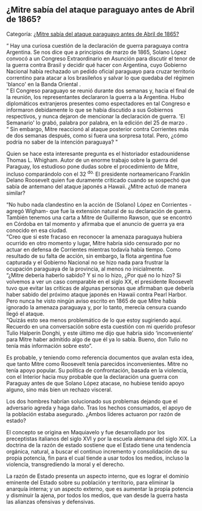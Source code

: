 ## ¿Mitre sabía del ataque paraguayo antes de Abril de 1865?

Categoría: [¿Mitre sabía del ataque paraguayo antes de Abril de 1865?](http://descubrircorrientes.com.ar/2012/index.php/4408-historia-desde-1814-hasta-la-guerra-de-la-triple-alianza/de-lagrana-a-lopez-soto-1862-1868-corrientes-y-la-guerra-del-paraguay/comienza-la-guerra-preparacion-militar/mitre-sabia-del-ataque-paraguayo-antes-de-abril-de-1865)

“ Hay una curiosa cuestión de la declaración de guerra paraguaya contra Argentina. Se nos dice que a principios de marzo de 1865, Solano López convocó a un Congreso Extraordinario en Asunción para discutir el tenor de la guerra contra Brasil y decidir qué hacer con Argentina, cuyo Gobierno Nacional había rechazado un pedido oficial paraguayo para cruzar territorio correntino para atacar a los brasileños y salvar lo que quedaba del régimen 'blanco' en la Banda Oriental .  
“ El Congreso paraguayo se reunió durante dos semanas y, hacia el final de la reunión, los representantes declararon la guerra a la Argentina. Hubo diplomáticos extranjeros presentes como espectadores en tal Congreso e informaron debidamente lo que se había discutido a sus Gobiernos respectivos, y nunca dejaron de mencionar la declaración de guerra. 'El Semanario' lo grabó, palabra por palabra, en la edición del 25 de marzo .  
“ Sin embargo, Mitre reaccionó al ataque posterior contra Corrientes más de dos semanas después, como si fuera una sorpresa total. Pero, ¿cómo podría no saber de la intención paraguaya? "

Quien se hace esta interesante pregunta es el historiador estadounidense Thomas L. Whigham. Autor de un enorme trabajo sobre la guerra del Paraguay, los estudioso pone dudas sobre el procedimiento de Mitre, incluso comparándolo con el 32 <sup><span><span>do. </span></span></sup> El presidente norteamericano Franklin Delano Roosevelt quien fue duramente criticado cuando se sospechó que sabía de antemano del ataque japonés a Hawaii. ¿Mitre actuó de manera similar?

“No hubo nada clandestino en la acción de (Solano) López en Corrientes -agregó Wigham- que fue la extensión natural de su declaración de guerra. También tenemos una carta a Mitre de Guillermo Rawson, que se encontró en Córdoba en tal momento y afirmaba que el anuncio de guerra ya era conocido en esa ciudad.  
“Creo que si este fracaso en reconocer la amenaza paraguaya hubiera ocurrido en otro momento y lugar, Mitre habría sido censurado por no actuar en defensa de Corrientes mientras todavía había tiempo. Como resultado de su falta de acción, sin embargo, la flota argentina fue capturada y el Gobierno Nacional no se hizo nada para frustrar la ocupación paraguaya de la provincia, al menos no inicialmente.  
“¿Mitre debería haberlo sabido? Y si no lo hizo, ¿Por qué no lo hizo? Si volvemos a ver un caso comparable en el siglo XX, el presidente Roosevelt tuvo que evitar las críticas de algunas personas que afirmaban que debería haber sabido del próximo ataque japonés en Hawaii contra Pearl Harbor. Pero nunca he visto ningún aviso escrito en 1865 de que Mitre había ignorado la amenaza paraguaya y, por lo tanto, merecía censura cuando llegó el ataque.  
“Quizás esto sea menos problemático de lo que estoy sugiriendo aquí. Recuerdo en una conversación sobre esta cuestión con mi querido profesor Tulio Halperín Donghi, y este último me dijo que habría sido ‘inconveniente’ para Mitre haber admitido algo de que él ya lo sabía. Bueno, don Tulio no tenía más información sobre esto”.

Es probable, y teniendo como referencia documentos que avalan esta idea, que tanto Mitre como Roosevelt tenía parecidos inconvenientes. Mitre no tenía apoyo popular. Su política de confrontación, basada en la violencia, con el Interior hacia muy probable que la declaración una guerra con Paraguay antes de que Solano López atacase, no hubiese tenido apoyo alguno, sino más bien un rechazo visceral.

Los dos hombres habrían solucionado sus problemas dejando que el adversario agreda y haga daño. Tras los hechos consumados, el apoyo de la población estaba asegurado. ¿Ambos líderes actuaron por razón de estado?

El concepto se origina en Maquiavelo y fue desarrollado por los preceptistas italianos del siglo XVI y por la escuela alemana del siglo XIX. La doctrina de la razón de estado sostiene que el Estado tiene una tendencia orgánica, natural, a buscar el continuo incremento y consolidación de su propia potencia, fin para el cual tiende a usar todos los medios, incluso la violencia, transgrediendo la moral y el derecho.

La razón de Estado presenta un aspecto interno, que es lograr el dominio eminente del Estado sobre su población y territorio, para eliminar la anarquía interna; y un aspecto externo, que es aumentar la propia potencia y disminuir la ajena, por todos los medios, que van desde la guerra hasta las alianzas ofensivas y defensivas.